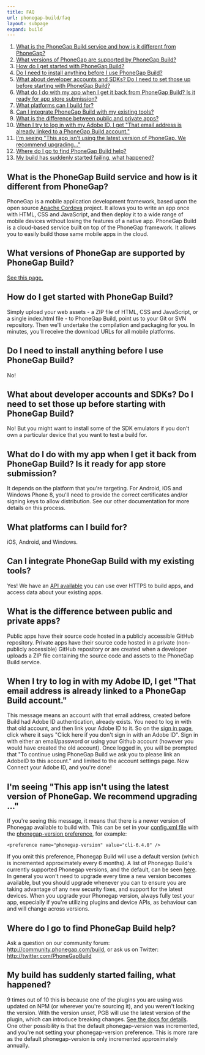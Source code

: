 ```yaml
---
title: FAQ
url: phonegap-build/faq
layout: subpage
expand: build
---
```


1. [What is the PhoneGap Build service and how is it different from PhoneGap?](#what-is-build)
1. [What versions of PhoneGap are supported by PhoneGap Build?](#what-versions)
1. [How do I get started with PhoneGap Build?](#how-start)
1. [Do I need to install anything before I use PhoneGap Build?](#what-to-install)
1. [What about developer accounts and SDKs? Do I need to set those up before starting with PhoneGap Build?](#developer-accounts)
1. [What do I do with my app when I get it back from PhoneGap Build? Is it ready for app store submission?](#submitting)
1. [What platforms can I build for?](#what-platforms)
1. [Can I integrate PhoneGap Build with my existing tools?](#existing-tools)
1. [What is the difference between public and private apps?](#public-private)
1. [When I try to log in with my Adobe ID, I get "That email address is already linked to a PhoneGap Build account."](#already-linked)
1. [I'm seeing "This app isn't using the latest version of PhoneGap. We recommend upgrading..."](#app-upgrade)
1. [Where do I go to find PhoneGap Build help?](#where-help)
1. [My build has suddenly started failing, what happened?](#sudden-failure)

<a name="what-is-build" class="anchor"></a>

## What is the PhoneGap Build service and how is it different from PhoneGap?

PhoneGap is a mobile application development framework, based upon the open source [Apache Cordova](https://cordova.apache.org/) project. It allows you to write an app once with HTML, CSS and JavaScript, and then deploy it to a wide range of mobile devices without losing the features of a native app.  PhoneGap Build is a cloud-based service built on top of the PhoneGap framework. It allows you to easily build those same mobile apps in the cloud.

<a name="what-versions" class="anchor"></a>

## What versions of PhoneGap are supported by PhoneGap Build?

[See this page.](http://build.phonegap.com/current-support)

<a name="how-start" class="anchor"></a>

## How do I get started with PhoneGap Build?

Simply upload your web assets - a ZIP file of HTML, CSS and JavaScript, or a single index.html file - to PhoneGap Build, point us to your Git or SVN repository. Then we'll undertake the compilation and packaging for you. In minutes, you'll receive the download URLs for all mobile platforms.

<a name="what-to-install" class="anchor"></a>

## Do I need to install anything before I use PhoneGap Build?

No!

<a name="developer-accounts" class="anchor"></a>

## What about developer accounts and SDKs? Do I need to set those up before starting with PhoneGap Build?

No! But you might want to install some of the SDK emulators if you don't own a particular device that you want to test a build for.

<a name="submitting" class="anchor"></a>

## What do I do with my app when I get it back from PhoneGap Build? Is it ready for app store submission?

It depends on the platform that you're targeting. For Android, iOS and Windows Phone 8, you'll need to provide the correct certificates and/or signing keys to allow distribution. See our other documentation for more details on this process.

<a name="what-platforms" class="anchor"></a>

## What platforms can I build for?

iOS, Android, and Windows.

<a name="existing-tools" class="anchor"></a>

## Can I integrate PhoneGap Build with my existing tools?

Yes! We have an [API available](/phonegap-build/developer-api) you can use over HTTPS to build apps, and access data about your existing apps.

<a name="public-private" class="anchor"></a>

## What is the difference between public and private apps?

Public apps have their source code hosted in a publicly accessible GitHub repository.
Private apps have their source code hosted in a private (non-publicly accessible) GitHub repository or are created when a developer uploads a ZIP file containing the source code and assets to the PhoneGap Build service.

<a name="already-linked" class="anchor"></a>

## When I try to log in with my Adobe ID, I get "That email address is already linked to a PhoneGap Build account."

This message means an account with that email address, created before Build had Adobe ID authentication, already exists. You need to log in with that old account, and then link your Adobe ID to it. So on the [sign in page](https://build.phonegap.com/people/sign_in), click where it says "Click here if you don't sign in with an Adobe ID". Sign in with either an email/password or using your Github account (however you would have created the old account). Once logged in, you will be prompted that "To continue using PhoneGap Build we ask you to please link an AdobeID to this account." and limited to the account settings page. Now Connect your Adobe ID, and you're done!

<a name="app-upgrade" class="anchor"></a>

## I'm seeing "This app isn't using the latest version of PhoneGap. We recommend upgrading ..."

If you're seeing this message, it means that there is a newer version of Phonegap available to build with. This can be set in your [config.xml file](/phonegap-build/configuring) with the [phonegap-version preference](/phonegap-build/configuring/preferences/#phonegap-version), for example:

    <preference name="phonegap-version" value="cli-6.4.0" />

If you omit this preference, Phonegap Build will use a default version (which is incremented approximately every 6 months). A list of Phonegap Build's currently supported Phonegap versions, and the default, can be seen [here](http://build.phonegap.com/current-support). In general you won't need to upgrade every time a new version becomes available, but you should upgrade whenever you can to ensure you are taking advantage of any new security fixes, and support for the latest devices. When you upgrade your Phonegap version, always fully test your app, especially if you're utilizing plugins and device APIs, as behaviour can and will change across versions.

<a name="where-help" class="anchor"></a>

## Where do I go to find PhoneGap Build help?

Ask a question on our community forum: <http://community.phonegap.com/build>, or ask us on Twitter: <http://twitter.com/PhoneGapBuild>

<a name="sudden-failure" class="anchor"></a>

## My build has suddenly started failing, what happened?

9 times out of 10 this is because one of the plugins you are using was updated on NPM (or wherever you're sourcing it), and you weren't locking the version. With the version unset, PGB will use the latest version of the plugin, which can introduce breaking changes. [See the docs for details](http://docs.phonegap.com/phonegap-build/configuring/plugins/#plugin-version). One other possibility is that the default phonegap-version was incremented, and you're not setting your phonegap-version preference. This is more rare as the default phonegap-version is only incremented approximately annually.
